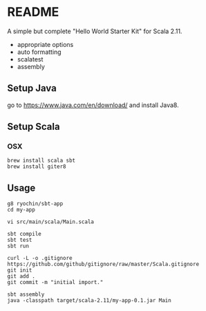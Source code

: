 README
======

A simple but complete "Hello World Starter Kit" for Scala 2.11.

* appropriate options
* auto formatting
* scalatest
* assembly

Setup Java
----------

go to https://www.java.com/en/download/ and install Java8.

Setup Scala
-----------

### OSX

	brew install scala sbt
	brew install giter8

Usage
-----

	g8 ryochin/sbt-app
	cd my-app

	vi src/main/scala/Main.scala

	sbt compile
	sbt test
	sbt run

	curl -L -o .gitignore https://github.com/github/gitignore/raw/master/Scala.gitignore
	git init
	git add .
	git commit -m "initial import."

	sbt assembly
	java -classpath target/scala-2.11/my-app-0.1.jar Main
